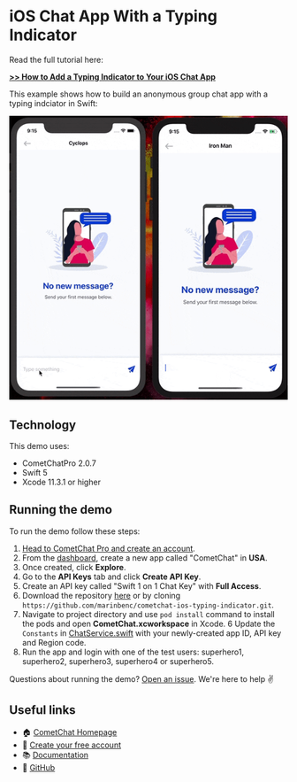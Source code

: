# iOS Chat App With a Typing Indicator

Read the full tutorial here:

[**>> How to Add a Typing Indicator to Your iOS Chat App**](TODO)

This example shows how to build an anonymous group chat app with a typing indciator in Swift:

![](screenshots/typing-indicator.gif)

## Technology

This demo uses:

* CometChatPro 2.0.7
* Swift 5
* Xcode 11.3.1 or higher

## Running the demo

To run the demo follow these steps:

1. [Head to CometChat Pro and create an account](https://cometchat.com/pro?utm_source=github&utm_medium=example-code-readme).
2. From the [dashboard](https://app.cometchat.com/?utm_source=github&utm_medium=example-code-readme), create a new app called "CometChat" in **USA**.
3. Once created, click **Explore**.
4. Go to the **API Keys** tab and click **Create API Key**.
5. Create an API key called "Swift 1 on 1 Chat Key" with **Full Access**.
4. Download the repository [here](https://github.com/marinbenc/cometchat-ios-typing-indicator/archive/master.zip) or by cloning `https://github.com/marinbenc/cometchat-ios-typing-indicator.git`.
5. Navigate to project directory and use `pod install` command to install the pods and open **CometChat.xcworkspace** in Xcode.
6 Update the `Constants` in [ChatService.swift](https://github.com/marinbenc/cometchat-ios-typing-indicator/blob/master/CometChat/CometChat/Model/ChatService.swift) with your newly-created app ID, API key and Region code.
7. Run the app and login with one of the test users: superhero1, superhero2, superhero3, superhero4 or superhero5.

Questions about running the demo? [Open an issue](https://github.com/cometchat-pro-tutorials/TODO/issues). We're here to help ✌️


## Useful links

- 🏠 [CometChat Homepage](https://cometchat.com/pro?utm_source=github&utm_medium=example-code-readme)
- 🚀 [Create your free account](https://app.cometchat.com?utm_source=github&utm_medium=example-code-readme)
- 📚 [Documentation](https://prodocs.cometchat.com/docs?utm_source=github&utm_medium=example-code-readme)
- 👾 [GitHub](https://github.com/CometChat-Pro)


